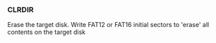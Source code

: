 ### CLRDIR

Erase the target disk.  Write FAT12 or FAT16 initial sectors to 'erase' all contents on the target disk

